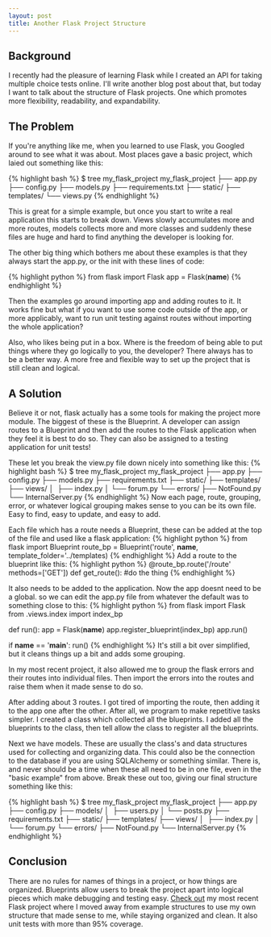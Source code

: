 ```yaml
---
layout: post
title: Another Flask Project Structure
---
```


## Background

I recently had the pleasure of learning Flask while I created an API for taking 
multiple choice tests online.  I'll write another blog post about that, but 
today I want to talk about the structure of Flask projects.  One which promotes 
more flexibility, readability, and expandability.

## The Problem

If you're anything like me, when you learned to use Flask, you Googled around 
to see what it was about.  Most places gave a basic project, which laied out 
something like this:

{% highlight bash %}
$ tree my_flask_project
my_flask_project
├── app.py
├── config.py
├── models.py
├── requirements.txt
├── static/
├── templates/
└── views.py
{% endhighlight %}

This is great for a simple example, but once you start to write a real 
application this starts to break down.  Views slowly accumulates more 
and more routes, models collects more and more classes and suddenly these files 
are huge and hard to find anything the developer is looking for.

The other big thing which bothers me about these examples is that they always
start the app.py, or the init with these lines of code:

{% highlight python %}
from flask import Flask
app = Flask(__name__)
{% endhighlight %}

Then the examples go around importing app and adding routes to it.  It works 
fine but what if you want to use some code outside of the app, or more applicably, 
want to run unit testing against routes without importing the whole application?

Also, who likes being put in a box.  Where is the freedom of being able to put 
things where they go logically to you, the developer?  There always has to be
a better way. A more free and flexible way to set up the project that is still 
clean and logical.

## A Solution

Believe it or not, flask actually has a some tools for making the project more
module.  The biggest of these is the Blueprint. A developer can assign routes 
to a Blueprint and then add the routes to the Flask application when they feel 
it is best to do so.  They can also be assigned to a testing application for 
unit tests! 

These let you break the view.py file down nicely into something like this:
{% highlight bash %}
$ tree my_flask_project
my_flask_project
├── app.py
├── config.py
├── models.py
├── requirements.txt
├── static/
├── templates/
├── views/
│   ├── index.py
│   └── forum.py
└── errors/
    ├── NotFound.py
    └── InternalServer.py
{% endhighlight %}
Now each page, route, grouping, error, or whatever logical grouping makes sense 
to you can be its own file.  Easy to find, easy to update, and easy to add.

Each file which has a route needs a Blueprint, these can be added at the top of
the file and used like a flask application:
{% highlight python %}
from flask import Blueprint
route_bp = Blueprint('route', __name__, template_folder='../templates)
{% endhighlight %}
Add a route to the blueprint like this:
{% highlight python %}
@route_bp.route('/route' methods=['GET'])
def get_route():
    #do the thing
{% endhighlight %}

It also needs to be added to the application.  Now the app doesnt need to be 
a global. so we can edit the app.py file from whatever the default was to 
something close to this:
{% highlight python %}
from flask import Flask
from .views.index import index_bp

def run():
    app = Flask(__name__)
    app.register_blueprint(index_bp)
    app.run()
    
if __name__ == '__main__':
    run()
{% endhighlight %}
It's still a bit over simplified, but it cleans things up a bit and adds some 
grouping.

In my most recent project, it also allowed me to group the flask errors and 
their routes into individual files.  Then import the errors into the routes and
raise them when it made sense to do so.  

After adding about 3 routes.  I got tired of importing the route, then adding 
it to the app one after the other.  After all, we program to make repetitive 
tasks simpler. I created a class which collected all the blueprints.  I added 
all the blueprints to the class, then tell allow the class to register all the 
blueprints.

Next we have models.  These are usually the class's and data structures used 
for collecting and organizing data.  This could also be the connection to the 
database if you are using SQLAlchemy or something similar.  There is, and never 
should be a time when these all need to be in one file, even in the "basic 
example" from above.  Break these out too, giving our final structure something 
like this:

{% highlight bash %}
$ tree my_flask_project
my_flask_project
├── app.py
├── config.py
├── models/
│   ├── users.py
│   └── posts.py
├── requirements.txt
├── static/
├── templates/
├── views/
│   ├── index.py
│   └── forum.py
└── errors/
    ├── NotFound.py
    └── InternalServer.py
{% endhighlight %}

## Conclusion

There are no rules for names of things in a project, or how things are 
organized.  Blueprints allow users to break the project apart into logical 
pieces which make debugging and testing easy.  [Check out](https://github.com/asbalderson/amttest) 
my most recent Flask 
project where I moved away from example structures to use my own structure 
that made sense to me, while staying organized and clean.  It also unit tests 
with more than 95% coverage.